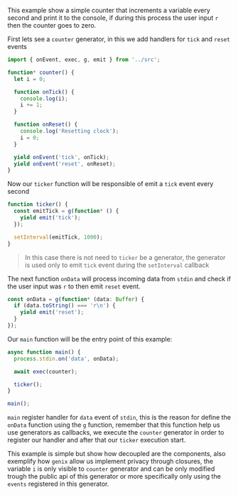 This example show a simple counter that increments a variable every second and print it to the console, if during this process the user input `r` then the counter goes to zero.

First lets see a `counter` generator, in this we add handlers for `tick` and `reset` events

```js
import { onEvent, exec, g, emit } from '../src';

function* counter() {
  let i = 0;

  function onTick() {
    console.log(i);
    i += 1;
  }

  function onReset() {
    console.log('Resetting clock');
    i = 0;
  }

  yield onEvent('tick', onTick);
  yield onEvent('reset', onReset);
}
```

Now our `ticker` function will be responsible of emit a `tick` event every second

```js
function ticker() {
  const emitTick = g(function* () {
    yield emit('tick');
  });

  setInterval(emitTick, 1000);
}
```

> In this case there is not need to `ticker` be a generator, the generator is used only to emit `tick` event during the `setInterval` callback

The next function `onData` will process incoming data from `stdin` and check if the user input was `r` to then emit `reset` event.

```js
const onData = g(function* (data: Buffer) {
  if (data.toString() === 'r\n') {
    yield emit('reset');
  }
});
```

Our `main` function will be the entry point of this example:

```js
async function main() {
  process.stdin.on('data', onData);

  await exec(counter);

  ticker();
}

main();
```

`main` register handler for `data` event of `stdin`, this is the reason for define the `onData` function using the `g` function, remember that this function help us use generators as callbacks, we execute the `counter` generator in order to register our handler and after that our `ticker` execution start.

This example is simple but show how decoupled are the components, also exemplify how `genix` allow us implement privacy through closures, the variable `i` is only visible to `counter` generator and can be only modified trough the public api of this generator or more specifically only using the `events` registered in this generator.
